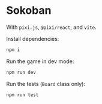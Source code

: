# Sokoban

With `pixi.js`, `@pixi/react`, and `vite`.

Install dependencies:
```bash
npm i
```

Run the game in dev mode:
```bash
npm run dev
```

Run the tests (`Board` class only):
```bash
npm run test
```